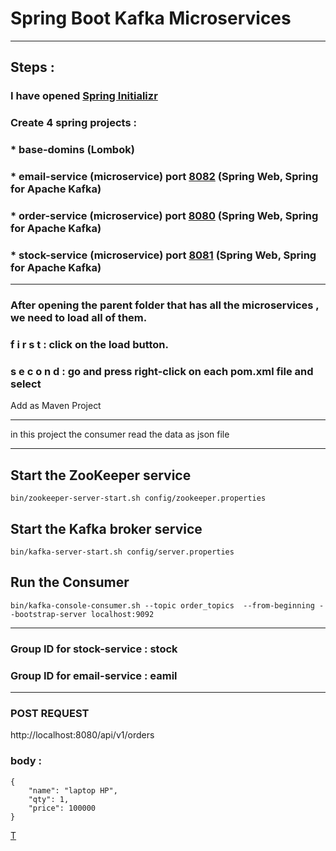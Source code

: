 # Spring Boot Kafka Microservices
___
## Steps :
### I have opened [Spring Initializr](https://start.spring.io/)
### Create 4 spring projects :
### * base-domins (Lombok)
### * email-service (microservice) port <u>8082</u> (Spring Web, Spring for Apache Kafka)
### * order-service (microservice) port <u>8080</u> (Spring Web, Spring for Apache Kafka)
### * stock-service (microservice) port <u>8081</u> (Spring Web, Spring for Apache Kafka)
___
### After opening the parent folder that has all the microservices , we need to load all of them.
###  f i r s t  : click on the load button.
 ###  s e c o n d  : go and press right-click on each pom.xml file and select
Add as Maven Project
___
in this project the consumer read the data as json file

___
## Start the ZooKeeper service

```
bin/zookeeper-server-start.sh config/zookeeper.properties

```
## Start the Kafka broker service

```
bin/kafka-server-start.sh config/server.properties
```
## Run the Consumer

```
bin/kafka-console-consumer.sh --topic order_topics  --from-beginning --bootstrap-server localhost:9092
```
___
### Group ID for stock-service : stock
### Group ID for email-service : eamil
___
### POST REQUEST
http://localhost:8080/api/v1/orders
### body :
```
{
    "name": "laptop HP",
    "qty": 1,
    "price": 100000
}
```
[T](https://www.javaguides.net/2022/07/event-driven-microservices-using-spring-boot-and-apache-kafka.html)
